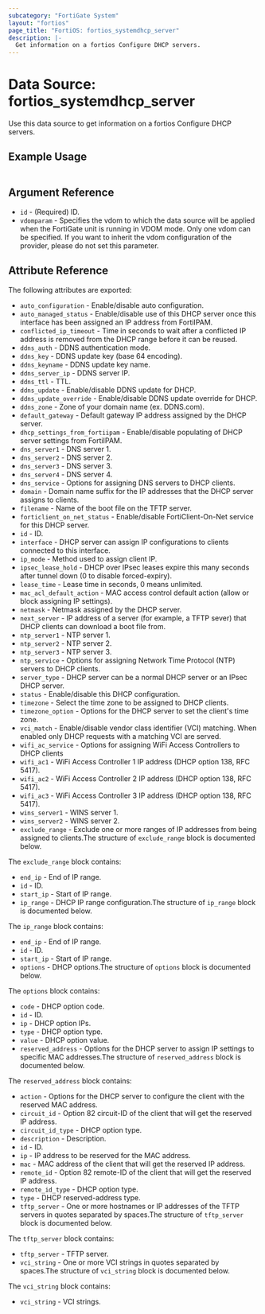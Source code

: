 ```yaml
---
subcategory: "FortiGate System"
layout: "fortios"
page_title: "FortiOS: fortios_systemdhcp_server"
description: |-
  Get information on a fortios Configure DHCP servers.
---
```


# Data Source: fortios_systemdhcp_server
Use this data source to get information on a fortios Configure DHCP servers.


## Example Usage

```hcl

```

## Argument Reference

* `id` - (Required) ID.
* `vdomparam` - Specifies the vdom to which the data source will be applied when the FortiGate unit is running in VDOM mode. Only one vdom can be specified. If you want to inherit the vdom configuration of the provider, please do not set this parameter.

## Attribute Reference

The following attributes are exported:

* `auto_configuration` - Enable/disable auto configuration.
* `auto_managed_status` - Enable/disable use of this DHCP server once this interface has been assigned an IP address from FortiIPAM.
* `conflicted_ip_timeout` - Time in seconds to wait after a conflicted IP address is removed from the DHCP range before it can be reused.
* `ddns_auth` - DDNS authentication mode.
* `ddns_key` - DDNS update key (base 64 encoding).
* `ddns_keyname` - DDNS update key name.
* `ddns_server_ip` - DDNS server IP.
* `ddns_ttl` - TTL.
* `ddns_update` - Enable/disable DDNS update for DHCP.
* `ddns_update_override` - Enable/disable DDNS update override for DHCP.
* `ddns_zone` - Zone of your domain name (ex. DDNS.com).
* `default_gateway` - Default gateway IP address assigned by the DHCP server.
* `dhcp_settings_from_fortiipam` - Enable/disable populating of DHCP server settings from FortiIPAM.
* `dns_server1` - DNS server 1.
* `dns_server2` - DNS server 2.
* `dns_server3` - DNS server 3.
* `dns_server4` - DNS server 4.
* `dns_service` - Options for assigning DNS servers to DHCP clients.
* `domain` - Domain name suffix for the IP addresses that the DHCP server assigns to clients.
* `filename` - Name of the boot file on the TFTP server.
* `forticlient_on_net_status` - Enable/disable FortiClient-On-Net service for this DHCP server.
* `id` - ID.
* `interface` - DHCP server can assign IP configurations to clients connected to this interface.
* `ip_mode` - Method used to assign client IP.
* `ipsec_lease_hold` - DHCP over IPsec leases expire this many seconds after tunnel down (0 to disable forced-expiry).
* `lease_time` - Lease time in seconds, 0 means unlimited.
* `mac_acl_default_action` - MAC access control default action (allow or block assigning IP settings).
* `netmask` - Netmask assigned by the DHCP server.
* `next_server` - IP address of a server (for example, a TFTP sever) that DHCP clients can download a boot file from.
* `ntp_server1` - NTP server 1.
* `ntp_server2` - NTP server 2.
* `ntp_server3` - NTP server 3.
* `ntp_service` - Options for assigning Network Time Protocol (NTP) servers to DHCP clients.
* `server_type` - DHCP server can be a normal DHCP server or an IPsec DHCP server.
* `status` - Enable/disable this DHCP configuration.
* `timezone` - Select the time zone to be assigned to DHCP clients.
* `timezone_option` - Options for the DHCP server to set the client's time zone.
* `vci_match` - Enable/disable vendor class identifier (VCI) matching. When enabled only DHCP requests with a matching VCI are served.
* `wifi_ac_service` - Options for assigning WiFi Access Controllers to DHCP clients
* `wifi_ac1` - WiFi Access Controller 1 IP address (DHCP option 138, RFC 5417).
* `wifi_ac2` - WiFi Access Controller 2 IP address (DHCP option 138, RFC 5417).
* `wifi_ac3` - WiFi Access Controller 3 IP address (DHCP option 138, RFC 5417).
* `wins_server1` - WINS server 1.
* `wins_server2` - WINS server 2.
* `exclude_range` - Exclude one or more ranges of IP addresses from being assigned to clients.The structure of `exclude_range` block is documented below.

The `exclude_range` block contains:

* `end_ip` - End of IP range.
* `id` - ID.
* `start_ip` - Start of IP range.
* `ip_range` - DHCP IP range configuration.The structure of `ip_range` block is documented below.

The `ip_range` block contains:

* `end_ip` - End of IP range.
* `id` - ID.
* `start_ip` - Start of IP range.
* `options` - DHCP options.The structure of `options` block is documented below.

The `options` block contains:

* `code` - DHCP option code.
* `id` - ID.
* `ip` - DHCP option IPs.
* `type` - DHCP option type.
* `value` - DHCP option value.
* `reserved_address` - Options for the DHCP server to assign IP settings to specific MAC addresses.The structure of `reserved_address` block is documented below.

The `reserved_address` block contains:

* `action` - Options for the DHCP server to configure the client with the reserved MAC address.
* `circuit_id` - Option 82 circuit-ID of the client that will get the reserved IP address.
* `circuit_id_type` - DHCP option type.
* `description` - Description.
* `id` - ID.
* `ip` - IP address to be reserved for the MAC address.
* `mac` - MAC address of the client that will get the reserved IP address.
* `remote_id` - Option 82 remote-ID of the client that will get the reserved IP address.
* `remote_id_type` - DHCP option type.
* `type` - DHCP reserved-address type.
* `tftp_server` - One or more hostnames or IP addresses of the TFTP servers in quotes separated by spaces.The structure of `tftp_server` block is documented below.

The `tftp_server` block contains:

* `tftp_server` - TFTP server.
* `vci_string` - One or more VCI strings in quotes separated by spaces.The structure of `vci_string` block is documented below.

The `vci_string` block contains:

* `vci_string` - VCI strings.
